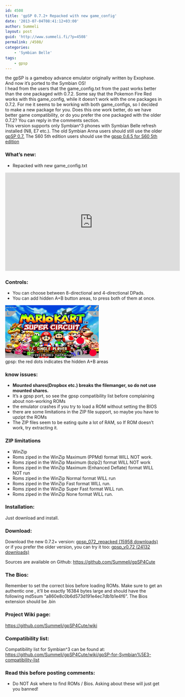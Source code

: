 ```yaml
---
id: 4508
title: 'gpSP 0.7.2+ Repacked with new game_config'
date: '2013-07-04T08:41:12+03:00'
author: Summeli
layout: post
guid: 'http://www.summeli.fi/?p=4508'
permalink: /4508/
categories:
    - 'Symbian Belle'
tags:
    - gpsp
---
```


the gpSP is a gameboy advance emulator originally written by Exophase. And now it’s ported to the Symbian OS!  
I head from the users that the game\_config.txt from the past works better than the one packaged with 0.7.2. Some say that the Pokemon Fire Red works with this game\_config, while it doesn’t work with the one packages in 0.7.2. For me it seems to be working with both game\_configs, so I decided to make a new package for you. Does this one work better, do we have better game compatibility, or do you prefer the one packaged with the older 0.7.2? You can reply in the comments section.  
This version supports only Symbian^3 phones with Symbian Belle refresh installed (N8, E7 etc.). The old Symbian Anna users should still use the older [gpSP 0.7.](/2520) The S60 5th edition users should use the [gpsp 0.6.5 for S60 5th edition](/4495)  

### What’s new:   

- Repacked with new game\_config.txt

<iframe allowfullscreen="allowfullscreen" frameborder="0" height="315" loading="lazy" src="https://www.youtube.com/embed/yXTpnRt0WfY" width="560"></iframe>  
   
### Controls:

- You can choose between 8-directional and 4-directional DPads.
- You can add hidden A+B button areas, to press both of them at once.

![](/jekyll-export/wp-content/uploads/2011/06/gpsp-300x169.png)   
gpsp: the red dots indicates the hidden A+B areas

### know issues:    

- **Mounted shares(Dropbox etc.) breaks the filemanger, so do not use mounted shares.**
- It’s a gpsp port, so see the gpsp compatibility list before complaining about non-working ROMs
- the emulator crashes if you try to load a ROM without setting the BIOS
- there are some limitations in the ZIP file support, so maybe you have to upzipt the ROMs
- The ZIP files seem to be eating quite a lot of RAM, so If ROM doesn’t work, try extracting it.

### ZIP limitations   

- WinZip
- Roms ziped in the WinZip Maximum (PPMd) format WILL NOT work.
- Roms ziped in the WinZip Maximum (bzip2) format WILL NOT work
- Roms ziped in the WinZip Maximum (Enhanced Deflate) format WILL NOT run
- Roms ziped in the WinZip Normal format WILL run
- Roms ziped in the WinZip Fast format WILL run.
- Roms ziped in the WinZip Super Fast format WILL run.
- Roms ziped in the WinZip None format WILL run.

  
### Installation: 
Just download and install.  

### Download:   
Download the new 0.7.2+ version: [ gpsp\_072\_repacked (15958 downloads) ](/jekyll-export/wp-content/uploads/downloads/2013/07/gpsp_v072_repacked.sis)  
or if you prefer the older version, you can try it too: [ gpsp\_v0.72 (24132 downloads) ](/jekyll-export/wp-content/uploads/downloads/2012/09/gpsp_v072.sis)  

Sources are available on Github: <https://github.com/Summeli/gpSP4Cute>  

### The Bios:   
Remember to set the correct bios before loading ROMs. Make sure to get an authentic one , it’ll be exactly 16384 bytes large and should have the following md5sum “a860e8c0b6d573d191e4ec7db1b1e4f6”. The Bios extension should be .bin  

### Project Wiki page:   
<https://github.com/Summeli/gpSP4Cute/wiki>  

### Compatibility list:   
Compatibility list for Symbian^3 can be found at:  
<https://github.com/Summeli/gpSP4Cute/wiki/gpSP-for-Symbian%5E3-compatibility-list>   

### Read this before posting comments:    

- Do NOT Ask where to find ROMs / Bios. Asking about these will just get you banned!